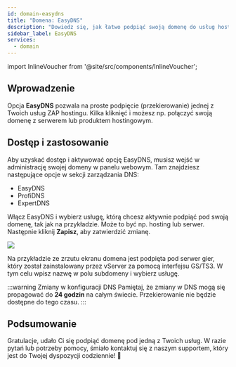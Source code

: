 ```yaml
---
id: domain-easydns
title: "Domena: EasyDNS"
description: "Dowiedz się, jak łatwo podpiąć swoją domenę do usług hostingowych, aby bezproblemowo połączyć stronę lub serwer → Sprawdź teraz"
sidebar_label: EasyDNS
services:
  - domain
---
```


import InlineVoucher from '@site/src/components/InlineVoucher';

## Wprowadzenie

Opcja **EasyDNS** pozwala na proste podpięcie (przekierowanie) jednej z Twoich usług ZAP hostingu. Kilka kliknięć i możesz np. połączyć swoją domenę z serwerem lub produktem hostingowym. 



## Dostęp i zastosowanie

Aby uzyskać dostęp i aktywować opcję EasyDNS, musisz wejść w administrację swojej domeny w panelu webowym. Tam znajdziesz następujące opcje w sekcji zarządzania DNS: 

- EasyDNS
- ProfiDNS
- ExpertDNS

Włącz EasyDNS i wybierz usługę, którą chcesz aktywnie podpiąć pod swoją domenę, tak jak na przykładzie. Może to być np. hosting lub serwer. Następnie kliknij **Zapisz**, aby zatwierdzić zmianę. 

![](https://screensaver01.zap-hosting.com/index.php/s/spg7YHqAJb6Wqky/preview)

Na przykładzie ze zrzutu ekranu domena jest podpięta pod serwer gier, który został zainstalowany przez vServer za pomocą interfejsu GS/TS3. W tym celu wpisz nazwę w polu subdomeny i wybierz usługę. 

:::warning Zmiany w konfiguracji DNS
Pamiętaj, że zmiany w DNS mogą się propagować do **24 godzin** na całym świecie. Przekierowanie nie będzie dostępne do tego czasu.
:::



## Podsumowanie

Gratulacje, udało Ci się podpiąć domenę pod jedną z Twoich usług. W razie pytań lub potrzeby pomocy, śmiało kontaktuj się z naszym supportem, który jest do Twojej dyspozycji codziennie! 🙂

<InlineVoucher />